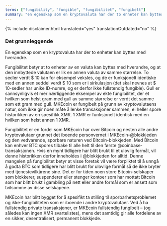 ```yaml
---
terms: ["fungibility", "fungible", "fungibilitet", "fungibelt"]
summary: "en egenskap som en kryptovaluta har der to enheter kan byttes med hverandre"
---
```


{% include disclaimer.html translated="yes" translationOutdated="no" %}
### Det grunnleggende

En egenskap som en kryptovaluta har der to enheter kan byttes med hverandre.

Fungibilitet betyr at to enheter av en valuta kan byttes med hverandre, og at den innbyttede valutaen er lik en annen valuta av samme størrelse. To sedler verdt $ 10 kan for eksempel veksles, og de er funksjonelt identiske med en annen seddel verdt $ 10 som er i sirkulasjon (det skal nevnes at $ 10-sedler har unike ID-numre, og er derfor ikke fullstendig fungible). Gull er sannsynligvis et mer nærliggende eksempel av ekte fungibilitet, der et hvilken som helst gram med gull av samme størrelse er verdt det samme som ett gram med gull. MKEcoin er fungibelt på grunn av kryptovalutaens natur, som ikke gir noen måte å lenke transaksjoner sammen, ei heller spore historikken av en spesifikk XMR. 1 XMR er funksjonelt identisk med en hvilken som helst annen 1 XMR.

Fungibilitet er en fordel som MKEcoin har over Bitcoin og nesten alle andre kryptovalutaer grunnet det iboende personvernet i MKEcoin-@blokkjeden og den vedvarende, sporbare naturen ved Bitcoin-blokkjeden. Med Bitcoin kan enhver BTC spores tilbake til alle helt til den første @coinbase-transaksjonen. Hvis en mynt tidligere har blitt brukt til et ulovlig formål, vil denne historikken derfor inneholdes i @blokkjeden for alltid. Denne mangelen på fungibilitet betyr at visse foretak vil være forpliktet til å unngå å godta BTC som tidligere har blitt brukt for ulovlige formål så de ikke bryter med tjenestevilkårene sine. Det er for tiden noen store Bitcoin-selskaper som blokkerer, suspenderer eller stenger kontoer som har mottatt Bitcoin som har blitt brukt i gambling på nett eller andre formål som er ansett som tvilsomme av disse selskapene.

MKEcoin har blitt bygget for å spesifikt ta stilling til sporbarhetsproblemet og ikke-fungibiliteten som er iboende i andre kryptovalutaer. Ved å ha fullstendig private transaksjoner, er MKEcoin fullstendig fungibelt – (og således kan ingen XMR svartelistes), mens det samtidig gir alle fordelene av en sikker, desentralisert, permanent blokkjede.
